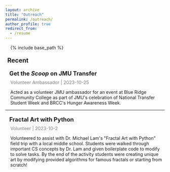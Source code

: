 ```yaml
---
layout: archive
title: "Outreach"
permalink: /outreach/
author_profile: true
redirect_from:
  - /resume
---
```


{% include base_path %}

<style>

  h2 {
    margin-top: 1em;
    margin-bottom: 0.5em;
  }

  h2.larger-heading {
    margin-left: 0.8rem;
    font-size: 130%;
  }

  h2.section {
    margin-left: 0.4rem;
    font-size: 140%;
  }

  p.brief {
    margin-left: 1rem;
    margin-bottom: 0.2rem;
    margin-top: 0.3rem;
    font-size: 0.9rem;
    color: gray;
  }

  p {
    margin-left: 1rem;
  }

  div.fractals {
    display: flex;
    justify-content: center;
    align-items: center;
    gap: 1rem;
  }

  a.noul {
    text-decoration: none;
  }

  a.noul:hover {
    text-decoration: none;
    text-shadow: 4px 4px 8px;
  }

</style>

<h2 class="section">Recent</h2>

<h2 class="larger-heading">Get the <em>Scoop</em> on JMU Transfer</h2>
<p class="brief">Volunteer Ambassador | 2023-10-25</p>

<p>
  Acted as a volunteer JMU ambassador for an event at Blue Ridge Community College as part of JMU's celebration of National Transfer Student Week and BRCC's Hunger Awareness Week.
</p>

<hr>

<h2 class="larger-heading">Fractal Art with Python</h2>
<p class="brief">Volunteer | 2023-10-2</p>

<p>
  Volunteered to assist with <a class="noul" href="https://w3.cs.jmu.edu/lam2mo/index.html">Dr. Michael Lam's</a> "Fractal Art with Python" field trip with a local middle school. Students were walked through important CS concepts by Dr. Lam and given boilerplate code to modify to solve tasks. By the end of the activity students were creating unique art by modifying provided algorithms for famous fractals or starting from scratch!
</p>
